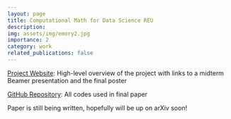 ```yaml
---
layout: page
title: Computational Math for Data Science REU
description: 
img: assets/img/emory2.jpg
importance: 2
category: work
related_publications: false
---
```


[Project Website](https://benlebdaoui.github.io/emory_reu/): High-level overview of the project with links to a midterm Beamer presentation and the final poster

[GitHub Repository](https://github.com/benlebdaoui/emory_reu): All codes used in final paper

Paper is still being written, hopefully will be up on arXiv soon!

